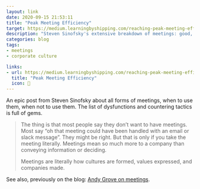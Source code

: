 ```yaml
---
layout: link
date: 2020-09-15 21:53:11
title: "Peak Meeting Efficiency"
target: https://medium.learningbyshipping.com/reaching-peak-meeting-efficiency-f8e47c93317a
description: "Steven Sinofsky's extensive breakdown of meetings: good, bad, and common dysfunctions."
categories: blog
tags:
- meetings
- corporate culture

links:
- url: https://medium.learningbyshipping.com/reaching-peak-meeting-efficiency-f8e47c93317a
  title: "Peak Meeting Efficiency"
  icon: 📅
---
```


An epic post from Steven Sinofsky about all forms of meetings, when to use them, when not to use them. The list of dysfunctions and countering tactics is full of gems.

> The thing is that most people say they don’t want to have meetings. Most say “oh that meeting could have been handled with an email or slack message”. They might be right. But that is only if you take the meeting literally. Meetings mean so much more to a company than conveying information or deciding.
>
>Meetings are literally how cultures are formed, values expressed, and companies made.

See also, previously on the blog: [Andy Grove on meetings](/post/andy-grove-on-meetings/ "Andy Grove on Meetings").

